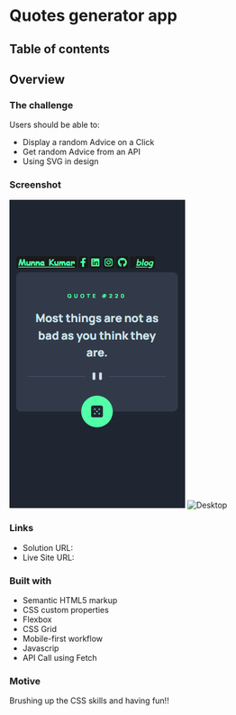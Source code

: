 # Quotes generator app


## Table of contents



## Overview

### The challenge

Users should be able to:

- Display a random Advice on a Click
- Get random Advice from an API
- Using SVG in design

### Screenshot

![Mobile](./ScreenShots/mobile.png)
![Desktop](./ScreenShots/desktop.png)

### Links

- Solution URL: 
- Live Site URL: 

### Built with

- Semantic HTML5 markup
- CSS custom properties
- Flexbox
- CSS Grid
- Mobile-first workflow
- Javascrip
- API Call using Fetch

### Motive

Brushing up the CSS skills and having fun!!
